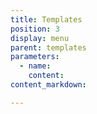 ```yaml
---
title: Templates
position: 3
display: menu
parent: templates
parameters:
  - name:
    content:
content_markdown:

---
```

